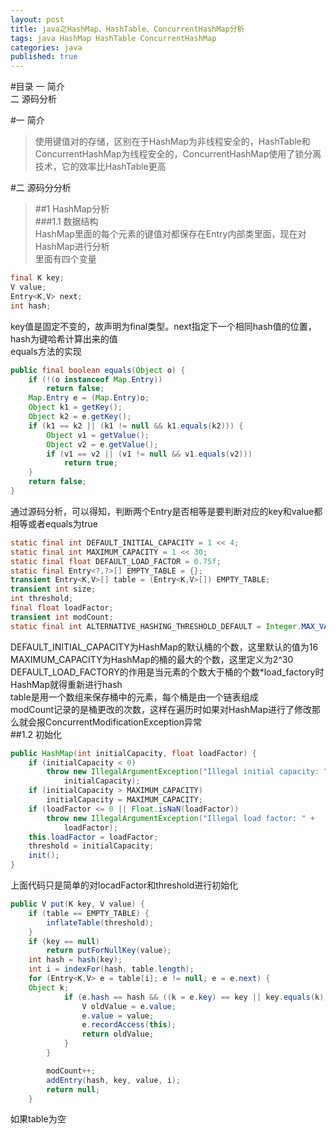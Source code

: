 ```yaml
---
layout: post
title: java之HashMap、HashTable、ConcurrentHashMap分析
tags: java HashMap HashTable ConcurrentHashMap 
categories: java
published: true
---
```


#目录
一 简介</br>
二 源码分析

#一 简介</br>
> 使用键值对的存储，区别在于HashMap为非线程安全的，HashTable和ConcurrentHashMap为线程安全的，ConcurrentHashMap使用了锁分离技术，它的效率比HashTable更高</br>

#二 源码分分析</br>
>##1 HashMap分析</br>
###1.1 数据结构</br>
HashMap里面的每个元素的键值对都保存在Entry内部类里面，现在对HashMap进行分析</br>
里面有四个变量
~~~java
final K key;
V value;
Entry<K,V> next;
int hash;
~~~
key值是固定不变的，故声明为final类型。next指定下一个相同hash值的位置，hash为键哈希计算出来的值</br>
equals方法的实现</br>
~~~java
public final boolean equals(Object o) {
	if (!(o instanceof Map.Entry))
    	return false;
    Map.Entry e = (Map.Entry)o;
    Object k1 = getKey();
    Object k2 = e.getKey();
    if (k1 == k2 || (k1 != null && k1.equals(k2))) {
    	Object v1 = getValue();
        Object v2 = e.getValue();
        if (v1 == v2 || (v1 != null && v1.equals(v2)))
        	return true;
    }
    return false;
}
~~~
通过源码分析，可以得知，判断两个Entry是否相等是要判断对应的key和value都相等或者equals为true</br>
~~~java
static final int DEFAULT_INITIAL_CAPACITY = 1 << 4;
static final int MAXIMUM_CAPACITY = 1 << 30;
static final float DEFAULT_LOAD_FACTOR = 0.75f;
static final Entry<?,?>[] EMPTY_TABLE = {};
transient Entry<K,V>[] table = (Entry<K,V>[]) EMPTY_TABLE;
transient int size;
int threshold;
final float loadFactor;
transient int modCount;
static final int ALTERNATIVE_HASHING_THRESHOLD_DEFAULT = Integer.MAX_VALUE;
~~~
DEFAULT_INITIAL_CAPACITY为HashMap的默认桶的个数，这里默认的值为16</br>
MAXIMUM_CAPACITY为HashMap的桶的最大的个数，这里定义为2^30</br>
DEFAULT_LOAD_FACTORY的作用是当元素的个数大于桶的个数*load_factory时HashMap就得重新进行hash</br>
table是用一个数组来保存桶中的元素，每个桶是由一个链表组成</br>
modCount记录的是桶更改的次数，这样在遍历时如果对HashMap进行了修改那么就会报ConcurrentModificationException异常</br>
##1.2 初始化
~~~java
public HashMap(int initialCapacity, float loadFactor) {
	if (initialCapacity < 0)
    	throw new IllegalArgumentException("Illegal initial capacity: " +
        	initialCapacity);
    if (initialCapacity > MAXIMUM_CAPACITY)
        initialCapacity = MAXIMUM_CAPACITY;
    if (loadFactor <= 0 || Float.isNaN(loadFactor))
        throw new IllegalArgumentException("Illegal load factor: " +
        	loadFactor);
    this.loadFactor = loadFactor;
    threshold = initialCapacity;
    init();
}
~~~ 
上面代码只是简单的对locadFactor和threshold进行初始化</br>
~~~java
public V put(K key, V value) {
	if (table == EMPTY_TABLE) {
    	inflateTable(threshold);
    }
    if (key == null)
    	return putForNullKey(value);
    int hash = hash(key);
   	int i = indexFor(hash, table.length);
    for (Entry<K,V> e = table[i]; e != null; e = e.next) {
    Object k;
            if (e.hash == hash && ((k = e.key) == key || key.equals(k))) {
                V oldValue = e.value;
                e.value = value;
                e.recordAccess(this);
                return oldValue;
            }
        }

        modCount++;
        addEntry(hash, key, value, i);
        return null;
    }
~~~
如果table为空









